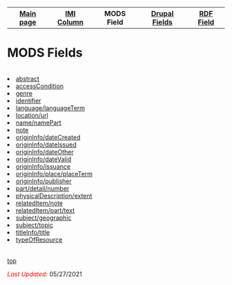 <!DOCTYPE html>
<html>
<body>
<table style="width:100%">
  <tr>
    <th><a href="index.md">Main page</a></th>
	<th><a href="IMI.md">IMI Column</a></th>
    <th>MODS Field</th>
	<th><a href="DrupalFields.md">Drupal Fields</a></th>
    <th><a href="RDF.md">RDF Field</a></th>
  </tr>
<table>



<h1 id="top">MODS Fields</h1>
<table>
	<tr>
		<li><a href="mods.abstract.md">abstract</a></li>
		<li><a href="mods.access_condition.md">accessCondition</a></li>
		<li><a href="mods.genre.md">genre</a></li>
		<li><a href="MODS.identifier.md">identifier</a></li>
		<li><a href="mods.language.languageTerm.md">language/languageTerm</a></li>
		<li><a href="mods.location_url.md">location/url</a></li>
		<li><a href="mods.name.md">name/namePart</a></li>
		<li><a href="mods.note.md">note</a></li>
		<li><a href="mods.originInfo.dateCreated.md">originInfo/dateCreated</a></li>
		<li><a href="mods.originInfo_dateIssued.md">originInfo/dateIssued</a></li>
		<li><a href="mods.originInfo_dateOther.md">originInfo/dateOther</a></li>
		<li><a href="mods.originInfo_dateValid.md">originInfo/dateValid</a></li>
		<li><a href="mods.originInfo_dateValid.md">originInfo/issuance</a></li>
		<li><a href="mods.originInfo_place_placeTerm.md">originInfo/place/placeTerm</a></li>
		<li><a href="mods.originInfo_publisher.md">originInfo/publisher</a></li>
		<li><a href="mods.part_detail_number.md">part/detail/number</a></li>
		<li><a href="mods.physicalDescription.extent.md">physicalDescription/extent</a></li>
		<li><a href="mods.note.md">relatedItem/note</a></li>
		<li><a href="mods.relatedItem.part.text.md">relatedItem/part/text</a></li>
		<li><a href="mods.subject_geographic.md">subject/geographic</a></li>
		<li><a href="mods.subject.topic.md">subject/topic</a></li>
		<li><a href="mods.titleInfo.title.md">titleInfo/title</a></li>
		<li><a href="mods.typeOfResource.md">typeOfResource</a></li>
	</tr>
</table>

	
<p><a href="#top">top</a></p>

<p><font color="red"><i>Last Updated: </i></font>05/27/2021</p>
</dl>
</html>
